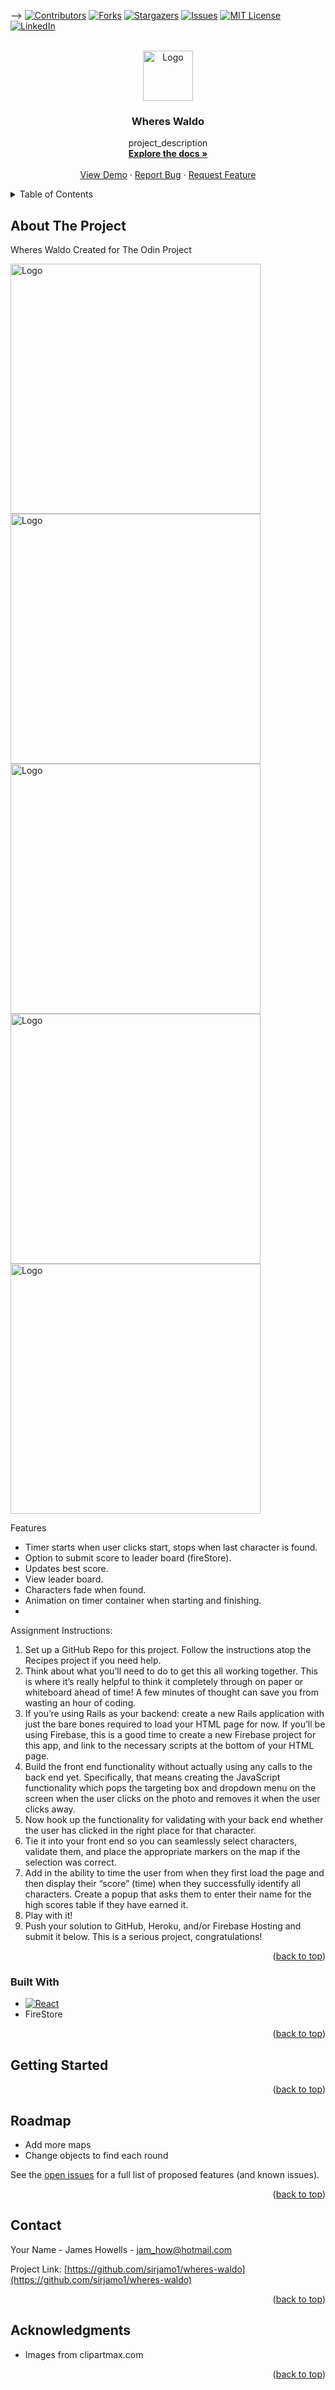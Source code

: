 <a name="readme-top"></a>

-->
[![Contributors][contributors-shield]][contributors-url]
[![Forks][forks-shield]][forks-url]
[![Stargazers][stars-shield]][stars-url]
[![Issues][issues-shield]][issues-url]
[![MIT License][license-shield]][license-url]
[![LinkedIn][linkedin-shield]][linkedin-url]

<!-- PROJECT LOGO -->
<br />
<div align="center">
  <a href="https://sirjamo1.github.io/wheres-waldo/">
    <img src="src/assets/images/logo512.png" alt="Logo" width="80" height="80">
  </a>

<h3 align="center">Wheres Waldo</h3>

  <p align="center">
    project_description
    <br />
    <a href="https://github.com/sirjamo1/wheres-waldo"><strong>Explore the docs »</strong></a>
    <br />
    <br />
    <a href="https://sirjamo1.github.io/wheres-waldo/">View Demo</a>
    ·
    <a href="https://github.com/sirjamo1/wheres-waldo/issues">Report Bug</a>
    ·
    <a href="https://github.com/sirjamo1/wheres-waldo/issues">Request Feature</a>
  </p>
</div>

<!-- TABLE OF CONTENTS -->
<details>
  <summary>Table of Contents</summary>
  <ol>
    <li>
      <a href="#about-the-project">About The Project</a>
      <ul>
        <li><a href="#built-with">Built With</a></li>
      </ul>
    </li>
    <li><a href="#roadmap">Roadmap</a></li>
    <li><a href="#contact">Contact</a></li>
    <li><a href="#acknowledgments">Acknowledgments</a></li>
  </ol>
</details>

<!-- ABOUT THE PROJECT -->

## About The Project

Wheres Waldo Created for The Odin Project

<img src="src/assets/screenshots/wheres-waldo_.png" alt="Logo" width="400" height="400">
<img src="src/assets/screenshots/wheres-waldo_ (1).png" alt="Logo" width="400" height="400">
<img src="src/assets/screenshots/wheres-waldo_ (2).png" alt="Logo" width="400" height="400">
<img src="src/assets/screenshots/wheres-waldo_ (3).png" alt="Logo" width="400" height="400">
<img src="src/assets/screenshots/wheres-waldo_ (4).png" alt="Logo" width="400" height="400">

Features

<ul>
   <li>Timer starts when user clicks start, stops when last character is found.</li>
      <li>Option to submit score to leader board (fireStore).</li>
   <li>Updates best score.</li>
    <li>View leader board.</li>
     <li>Characters fade when found.</li>
      <li>Animation on timer container when starting and finishing.</li>
   <li></li>
</ul>

Assignment Instructions:
 
<ol>
  <li>Set up a GitHub Repo for this project. Follow the instructions atop the Recipes project if you need help.</li>
  <li>Think about what you’ll need to do to get this all working together. This is where it’s really helpful to think it completely through on paper or whiteboard ahead of time! A few minutes of thought can save you from wasting an hour of coding.</li>
  <li>If you’re using Rails as your backend: create a new Rails application with just the bare bones required to load your HTML page for now. If you’ll be using Firebase, this is a good time to create a new Firebase project for this app, and link to the necessary scripts at the bottom of your HTML page.</li>
  <li>Build the front end functionality without actually using any calls to the back end yet. Specifically, that means creating the JavaScript functionality which pops the targeting box and dropdown menu on the screen when the user clicks on the photo and removes it when the user clicks away.</li>
  <li>Now hook up the functionality for validating with your back end whether the user has clicked in the right place for that character.</li>
  <li>Tie it into your front end so you can seamlessly select characters, validate them, and place the appropriate markers on the map if the selection was correct.</li>
  <li>Add in the ability to time the user from when they first load the page and then display their “score” (time) when they successfully identify all characters. Create a popup that asks them to enter their name for the high scores table if they have earned it.</li>
  <li>Play with it!</li>
  <li>Push your solution to GitHub, Heroku, and/or Firebase Hosting and submit it below. This is a serious project, congratulations!</li>
</ol>

<p align="right">(<a href="#readme-top">back to top</a>)</p>

### Built With

-   [![React][react.js]][react-url]
-   FireStore

<p align="right">(<a href="#readme-top">back to top</a>)</p>

<!-- GETTING STARTED -->

## Getting Started

<p align="right">(<a href="#readme-top">back to top</a>)</p>

<!-- ROADMAP -->

## Roadmap

-   Add more maps
-   Change objects to find each round

See the [open issues](https://github.com/sirjamo1/wheres-waldo/issues) for a full list of proposed features (and known issues).

<p align="right">(<a href="#readme-top">back to top</a>)</p>

<!-- CONTACT -->

## Contact

Your Name - James Howells - jam_how@hotmail.com

Project Link: [https://github.com/sirjamo1/wheres-waldo](https://github.com/sirjamo1/wheres-waldo)

<p align="right">(<a href="#readme-top">back to top</a>)</p>

<!-- ACKNOWLEDGMENTS -->

## Acknowledgments

-   Images from clipartmax.com

<p align="right">(<a href="#readme-top">back to top</a>)</p>

<!-- MARKDOWN LINKS & IMAGES -->
<!-- https://www.markdownguide.org/basic-syntax/#reference-style-links -->

[contributors-shield]: https://img.shields.io/github/contributors/sirjamo1/wheres-waldo.svg?style=for-the-badge
[contributors-url]: https://github.com/sirjamo1/wheres-waldo/graphs/contributors
[forks-shield]: https://img.shields.io/github/forks/sirjamo1/wheres-waldo.svg?style=for-the-badge
[forks-url]: https://github.com/sirjamo1/wheres-waldo/network/members
[stars-shield]: https://img.shields.io/github/stars/sirjamo1/wheres-waldo.svg?style=for-the-badge
[stars-url]: https://github.com/sirjamo1/wheres-waldo/stargazers
[issues-shield]: https://img.shields.io/github/issues/sirjamo1/wheres-waldo.svg?style=for-the-badge
[issues-url]: https://github.com/sirjamo1/wheres-waldo/issues
[license-shield]: https://img.shields.io/github/license/sirjamo1/wheres-waldo.svg?style=for-the-badge
[license-url]: https://github.com/sirjamo1/wheres-waldo/blob/master/LICENSE.txt
[linkedin-shield]: https://img.shields.io/badge/-LinkedIn-black.svg?style=for-the-badge&logo=linkedin&colorB=555
[linkedin-url]: https://linkedin.com/in/
[product-screenshot]: images/screenshot.png
[next.js]: https://img.shields.io/badge/next.js-000000?style=for-the-badge&logo=nextdotjs&logoColor=white
[next-url]: https://nextjs.org/
[react.js]: https://img.shields.io/badge/React-20232A?style=for-the-badge&logo=react&logoColor=61DAFB
[react-url]: https://reactjs.org/
[vue.js]: https://img.shields.io/badge/Vue.js-35495E?style=for-the-badge&logo=vuedotjs&logoColor=4FC08D
[vue-url]: https://vuejs.org/
[angular.io]: https://img.shields.io/badge/Angular-DD0031?style=for-the-badge&logo=angular&logoColor=white
[angular-url]: https://angular.io/
[svelte.dev]: https://img.shields.io/badge/Svelte-4A4A55?style=for-the-badge&logo=svelte&logoColor=FF3E00
[svelte-url]: https://svelte.dev/
[laravel.com]: https://img.shields.io/badge/Laravel-FF2D20?style=for-the-badge&logo=laravel&logoColor=white
[laravel-url]: https://laravel.com
[bootstrap.com]: https://img.shields.io/badge/Bootstrap-563D7C?style=for-the-badge&logo=bootstrap&logoColor=white
[bootstrap-url]: https://getbootstrap.com
[jquery.com]: https://img.shields.io/badge/jQuery-0769AD?style=for-the-badge&logo=jquery&logoColor=white
[jquery-url]: https://jquery.com
